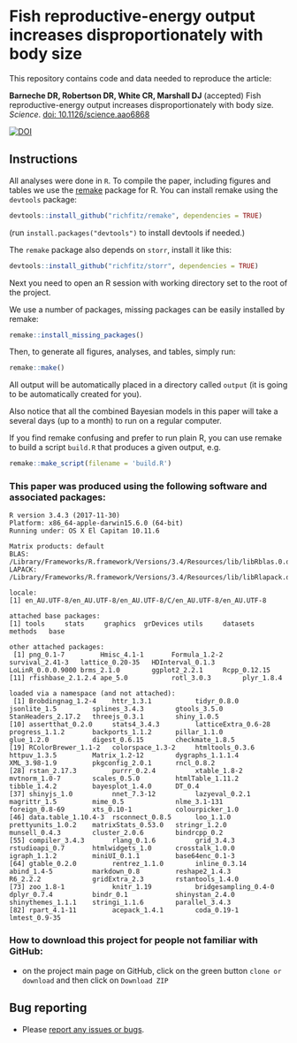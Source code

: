 # Fish reproductive-energy output increases disproportionately with body size

This repository contains code and data needed to reproduce the article:

**Barneche DR, Robertson DR, White CR, Marshall DJ** (accepted) Fish reproductive-energy output increases disproportionately with body size. *Science*. [doi: 10.1126/science.aao6868](http://science.sciencemag.org/content/360/6389/642.full)

[![DOI](https://zenodo.org/badge/DOI/10.5281/zenodo.1213118.svg)](https://doi.org/10.5281/zenodo.1213118)

## Instructions

All analyses were done in `R`. To compile the paper, including figures and tables we use the [remake](https://github.com/richfitz/remake) package for R. You can install remake using the `devtools` package:

```r
devtools::install_github("richfitz/remake", dependencies = TRUE)
```
(run `install.packages("devtools")` to install devtools if needed.)

The `remake` package also depends on `storr`, install it like this:
```r
devtools::install_github("richfitz/storr", dependencies = TRUE)
```

Next you need to open an R session with working directory set to the root of the project.

We use a number of packages, missing packages can be easily installed by remake:

```r
remake::install_missing_packages()
```

Then, to generate all figures, analyses, and tables, simply run:

```r
remake::make()
```

All output will be automatically placed in a directory called `output` (it is going to be automatically created for you).

Also notice that all the combined Bayesian models in this paper will take a several days (up to a month) to run on a regular computer.

If you find remake confusing and prefer to run plain R, you can use remake to build a script `build.R` that produces a given output, e.g.

```r
remake::make_script(filename = 'build.R')
```

### This paper was produced using the following software and associated packages:
```
R version 3.4.3 (2017-11-30)
Platform: x86_64-apple-darwin15.6.0 (64-bit)
Running under: OS X El Capitan 10.11.6

Matrix products: default
BLAS: /Library/Frameworks/R.framework/Versions/3.4/Resources/lib/libRblas.0.dylib
LAPACK: /Library/Frameworks/R.framework/Versions/3.4/Resources/lib/libRlapack.dylib

locale:
[1] en_AU.UTF-8/en_AU.UTF-8/en_AU.UTF-8/C/en_AU.UTF-8/en_AU.UTF-8

attached base packages:
[1] tools     stats     graphics  grDevices utils     datasets  methods   base     

other attached packages:
 [1] png_0.1-7         Hmisc_4.1-1       Formula_1.2-2     survival_2.41-3   lattice_0.20-35   HDInterval_0.1.3  LoLinR_0.0.0.9000 brms_2.1.0        ggplot2_2.2.1     Rcpp_0.12.15     
[11] rfishbase_2.1.2.4 ape_5.0           rotl_3.0.3        plyr_1.8.4       

loaded via a namespace (and not attached):
 [1] Brobdingnag_1.2-4    httr_1.3.1           tidyr_0.8.0          jsonlite_1.5         splines_3.4.3        gtools_3.5.0         StanHeaders_2.17.2   threejs_0.3.1        shiny_1.0.5         
[10] assertthat_0.2.0     stats4_3.4.3         latticeExtra_0.6-28  progress_1.1.2       backports_1.1.2      pillar_1.1.0         glue_1.2.0           digest_0.6.15        checkmate_1.8.5     
[19] RColorBrewer_1.1-2   colorspace_1.3-2     htmltools_0.3.6      httpuv_1.3.5         Matrix_1.2-12        dygraphs_1.1.1.4     XML_3.98-1.9         pkgconfig_2.0.1      rncl_0.8.2          
[28] rstan_2.17.3         purrr_0.2.4          xtable_1.8-2         mvtnorm_1.0-7        scales_0.5.0         htmlTable_1.11.2     tibble_1.4.2         bayesplot_1.4.0      DT_0.4              
[37] shinyjs_1.0          nnet_7.3-12          lazyeval_0.2.1       magrittr_1.5         mime_0.5             nlme_3.1-131         foreign_0.8-69       xts_0.10-1           colourpicker_1.0    
[46] data.table_1.10.4-3  rsconnect_0.8.5      loo_1.1.0            prettyunits_1.0.2    matrixStats_0.53.0   stringr_1.2.0        munsell_0.4.3        cluster_2.0.6        bindrcpp_0.2        
[55] compiler_3.4.3       rlang_0.1.6          grid_3.4.3           rstudioapi_0.7       htmlwidgets_1.0      crosstalk_1.0.0      igraph_1.1.2         miniUI_0.1.1         base64enc_0.1-3     
[64] gtable_0.2.0         rentrez_1.1.0        inline_0.3.14        abind_1.4-5          markdown_0.8         reshape2_1.4.3       R6_2.2.2             gridExtra_2.3        rstantools_1.4.0    
[73] zoo_1.8-1            knitr_1.19           bridgesampling_0.4-0 dplyr_0.7.4          bindr_0.1            shinystan_2.4.0      shinythemes_1.1.1    stringi_1.1.6        parallel_3.4.3      
[82] rpart_4.1-11         acepack_1.4.1        coda_0.19-1          lmtest_0.9-35       
```

### How to download this project for people not familiar with GitHub:  
* on the project main page on GitHub, click on the green button `clone or download` and then click on `Download ZIP`  

## Bug reporting
* Please [report any issues or bugs](https://github.com/dbarneche/fishFecundity/issues).

